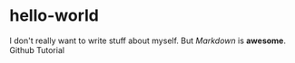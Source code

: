 # hello-world

I don't really want to write stuff about myself.
But *Markdown* is **awesome**.
Github Tutorial
